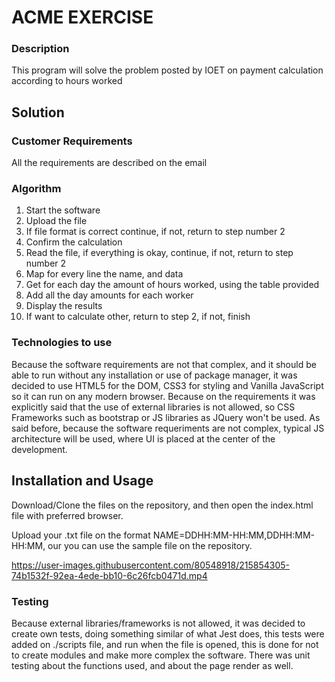 # ACME EXERCISE

### Description

This program will solve the problem posted by IOET on payment calculation according to hours worked

## Solution

### Customer Requirements

All the requirements are described on the email

### Algorithm

1. Start the software
2. Upload the file
3. If file format is correct continue, if not, return to step number 2
4. Confirm the calculation
5. Read the file, if everything is okay, continue, if not, return to step number 2
6. Map for every line the name, and data
7. Get for each day the amount of hours worked, using the table provided
8. Add all the day amounts for each worker
9. Display the results
10. If want to calculate other, return to step 2, if not, finish

### Technologies to use

Because the software requirements are not that complex, and it should be able to run without any installation or use of package manager, it was decided to use HTML5 for the DOM, CSS3 for styling and Vanilla JavaScript so it can run on any modern browser. Because on the requirements it was explicitly said that the use of external libraries is not allowed, so CSS Frameworks such as bootstrap or JS libraries as JQuery won't be used. As said before, because the software requeriments are not complex, typical JS architecture will be used, where UI is placed at the center of the development.

## Installation and Usage

Download/Clone the files on the repository, and then open the index.html file with preferred browser.

Upload your .txt file on the format NAME=DDHH:MM-HH:MM,DDHH:MM-HH:MM, our you can use the sample file on the repository.

https://user-images.githubusercontent.com/80548918/215854305-74b1532f-92ea-4ede-bb10-6c26fcb0471d.mp4

### Testing

Because external libraries/frameworks is not allowed, it was decided to create own tests, doing something similar of what Jest does, this tests were added on ./scripts file, and run when the file is opened, this is done for not to create modules and make more complex the software. There was unit testing about the functions used, and about the page render as well.
